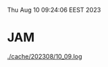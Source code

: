 Thu Aug 10 09:24:06 EEST 2023
# JAM
<a href='./cache/202308/10_09.log'>./cache/202308/10_09.log</a>
